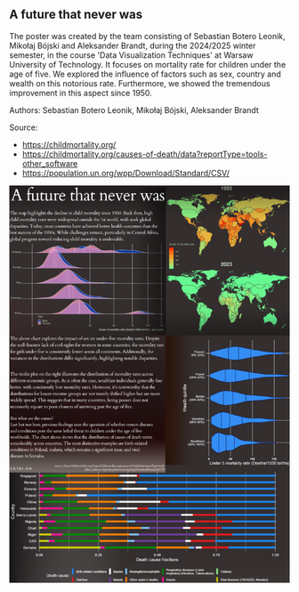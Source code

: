 ## A future that never was

The poster was created by the team consisting of Sebastian Botero Leonik, Mikołaj Bójski and Aleksander Brandt, during the 2024/2025 winter semester, in the course 'Data Visualization Techniques' at Warsaw University of Technology. It focuses on mortality rate for children under the age of five. We explored the influence of factors such as sex, country and wealth on this notorious rate. Furthermore, we showed the tremendous improvement in this aspect since 1950.

Authors: Sebastian Botero Leonik, Mikołaj Bójski, Aleksander Brandt

Source:
- https://childmortality.org/
- https://childmortality.org/causes-of-death/data?reportType=tools-other_software
- https://population.un.org/wpp/Download/Standard/CSV/


<img src="Botero_Bojski_Brandt.png" align="center" width="600"/>
